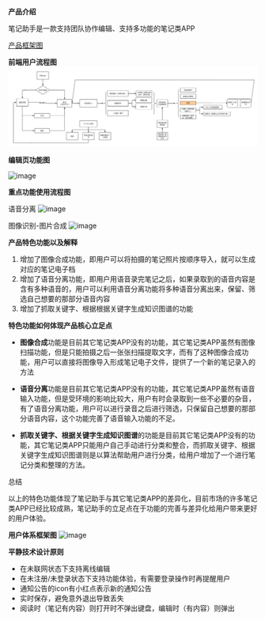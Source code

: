 **产品介绍**

笔记助手是一款支持团队协作编辑、支持多功能的笔记类APP

[产品框架图](https://www.processon.com/view/link/5c14f07ce4b00a4d6238a924)

**前端用户流程图**
![image](showcase/前端用户流程图.png)


**编辑页功能图**

![image](https://690244957.github.io/APP_Final/%E7%BC%96%E8%BE%91%E9%A1%B5%E9%9D%A2%E5%8A%9F%E8%83%BD%E8%AF%A6%E8%A7%A3.png)

**重点功能使用流程图**

语音分离
![image](https://690244957.github.io/APP_Final/%E9%87%8D%E7%82%B9%E5%8A%9F%E8%83%BD-%E8%AF%AD%E9%9F%B3%E5%88%86%E7%A6%BB.png)

图像识别-图片合成
![image](https://690244957.github.io/APP_Final/%E5%9B%BE%E5%83%8F%E8%AF%86%E5%88%AB%E5%90%88%E6%88%90%E6%B5%81%E7%A8%8B%E5%9B%BE-%E7%AC%AC2%E7%89%88.jpg)

**产品特色功能以及解释**
1. 增加了图像合成功能，即用户可以将拍摄的笔记照片按顺序导入，就可以生成对应的笔记电子档
1. 增加了语音分离功能，即用户用语音录完笔记之后，如果录取到的语音内容是含有多种语音的，用户可以利用语音分离功能将多种语音分离出来，保留、筛选自己想要的那部分语音内容
1. 增加了抓取关键字、根据根据关键字生成知识图谱的功能

**特色功能如何体现产品核心立足点**

- **图像合成**功能是目前其它笔记类APP没有的功能，其它笔记类APP虽然有图像扫描功能，但是只能拍摄之后一张张扫描提取文字，而有了这种图像合成功能，用户可以直接将图像导入形成笔记电子文件，提供了一个新的笔记录入的方法

- **语音分离**功能是目前其它笔记类APP没有的功能，其它笔记类APP虽然有语音输入功能，但是受环境的影响比较大，用户有时会录取到一些不必要的杂音，有了语音分离功能，用户可以进行录音之后进行筛选，只保留自己想要的那部分语音内容，这个功能完善了语音输入功能的不足。

- **抓取关键字、根据关键字生成知识图谱**的功能是目前其它笔记类APP没有的功能，其它笔记类APP只能用户自己手动进行分类和整合，而抓取关键字、根据关键字生成知识图谱则是以算法帮助用户进行分类，给用户增加了一个进行笔记分类和整理的方法。

总结

以上的特色功能体现了笔记助手与其它笔记类APP的差异化，目前市场的许多笔记类APP已经比较成熟，笔记助手的立足点在于功能的完善与差异化给用户带来更好的用户体验。

**用户体系框架图**
![image](https://690244957.github.io/APP_Final/%E7%94%A8%E6%88%B7%E4%BD%93%E7%B3%BB%E6%A1%86%E6%9E%B6%E5%9B%BE.jpg)

**平静技术设计原则**
- 在未联网状态下支持离线编辑
- 在未注册/未登录状态下支持功能体验，有需要登录操作时再提醒用户
- 通知公告的icon有小红点表示新的通知公告
- 实时保存，避免意外退出导致丢失
- 阅读时（笔记有内容）则打开时不弹出键盘，编辑时（有内容）则弹出

